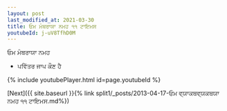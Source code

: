 ```yaml
---
layout: post
last_modified_at: 2021-03-30
title: ਓਮ ਮੰਥਰਾਯਾ ਨਮਹ ੧੧ ਟਾਇਮਸ
youtubeId: j-uV8TfhD0M
---
```

 
 
 ਓਮ ਮੰਥਰਾਯਾ ਨਮਹ  
 
 -  ਪਵਿੱਤਰ ਜਾਪ ਕੌਣ ਹੈ 
 
  
 
  
 
 
 
 
 
 


{% include youtubePlayer.html id=page.youtubeId %}
 
[Next]({{ site.baseurl }}{% link  split1/_posts/2013-04-17-ਓਮ ਵ੍ਯਾਕਥਵ੍ਯਕਥਯਾ ਨਮਹ ੧੧ ਟਾਇਮਸ.md%})
 
